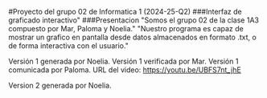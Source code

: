 #Proyecto del grupo 02 de Informatica 1 (2024-25-Q2) 
###Interfaz de graficado interactivo"
###Presentacion
"Somos  el grupo 02 de la clase 1A3 compuesto por Mar, Paloma y Noelia." 
"Nuestro programa es capaz de mostrar un grafico en pantalla desde datos almacenados en formato .txt, o de forma interactiva con el usuario."
 
Versión 1 generada por Noelia.
Versión 1 verificada por Mar.
Versión 1 comunicada por Paloma.
URL del video: https://youtu.be/UBFS7nt_jhE

Version 2 generada por Noelia.
